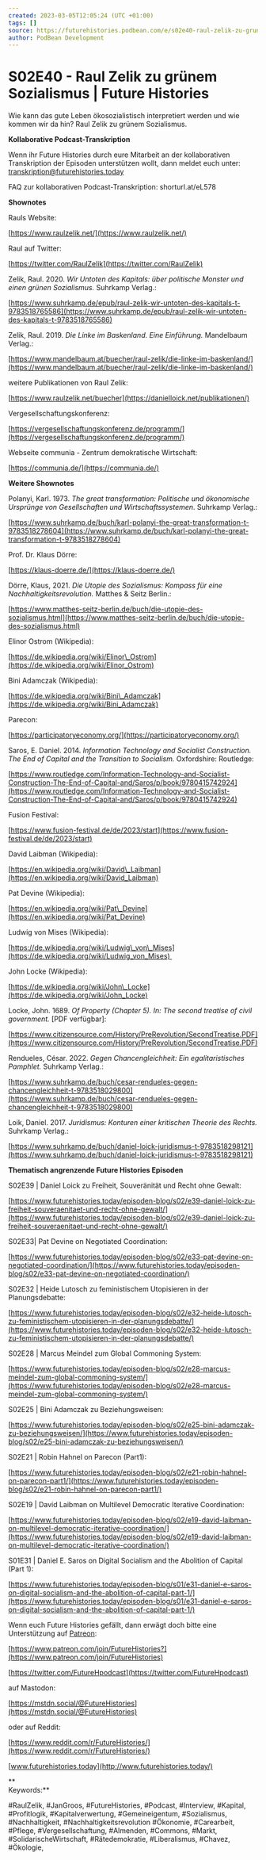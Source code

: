 ```yaml
---
created: 2023-03-05T12:05:24 (UTC +01:00)
tags: []
source: https://futurehistories.podbean.com/e/s02e40-raul-zelik-zu-grunem-sozialismus/
author: PodBean Development
---
```


# S02E40 - Raul Zelik zu grünem Sozialismus | Future Histories

Wie kann das gute Leben ökosozialistisch interpretiert werden und wie kommen wir da hin? Raul Zelik zu grünem Sozialismus.

**Kollaborative Podcast-Transkription**

  
Wenn ihr Future Histories durch eure Mitarbeit an der kollaborativen Transkription der Episoden unterstützen wollt, dann meldet euch unter:  
[transkription@futurehistories.today](mailto:transkription@futurehistories.today)

FAQ zur kollaborativen Podcast-Transkription: shorturl.at/eL578

  
**Shownotes**

Rauls Website:

[https://www.raulzelik.net/](https://www.raulzelik.net/)

  
Raul auf Twitter:

[https://twitter.com/RaulZelik](https://twitter.com/RaulZelik)

  
Zelik, Raul. 2020. _Wir Untoten des Kapitals: über politische Monster und einen grünen Sozialismus._ Suhrkamp Verlag.:

[https://www.suhrkamp.de/epub/raul-zelik-wir-untoten-des-kapitals-t-9783518765586](https://www.suhrkamp.de/epub/raul-zelik-wir-untoten-des-kapitals-t-9783518765586)

  
Zelik, Raul. 2019. _Die Linke im Baskenland. Eine Einführung._ Mandelbaum Verlag.:

[https://www.mandelbaum.at/buecher/raul-zelik/die-linke-im-baskenland/](https://www.mandelbaum.at/buecher/raul-zelik/die-linke-im-baskenland/)

  
weitere Publikationen von Raul Zelik:

[https://www.raulzelik.net/buecher](https://danielloick.net/publikationen/)

  
Vergesellschaftungskonferenz:

[https://vergesellschaftungskonferenz.de/programm/](https://vergesellschaftungskonferenz.de/programm/)

  
Webseite communia - Zentrum demokratische Wirtschaft:

[https://communia.de/](https://communia.de/)

  
**Weitere Shownotes**

Polanyi, Karl. 1973. _The great transformation: Politische und ökonomische Ursprünge von Gesellschaften und Wirtschaftssystemen_. Suhrkamp Verlag.:

[https://www.suhrkamp.de/buch/karl-polanyi-the-great-transformation-t-9783518278604](https://www.suhrkamp.de/buch/karl-polanyi-the-great-transformation-t-9783518278604)

  
Prof. Dr. Klaus Dörre:

[https://klaus-doerre.de/](https://klaus-doerre.de/)

  
Dörre, Klaus, 2021. _Die Utopie des Sozialismus: Kompass für eine Nachhaltigkeitsrevolution._ Matthes & Seitz Berlin.:

[https://www.matthes-seitz-berlin.de/buch/die-utopie-des-sozialismus.html](https://www.matthes-seitz-berlin.de/buch/die-utopie-des-sozialismus.html)

  
Elinor Ostrom (Wikipedia):

[https://de.wikipedia.org/wiki/Elinor\_Ostrom](https://de.wikipedia.org/wiki/Elinor_Ostrom)

  
Bini Adamczak (Wikipedia):

[https://de.wikipedia.org/wiki/Bini\_Adamczak](https://de.wikipedia.org/wiki/Bini_Adamczak)

  
Parecon:

[https://participatoryeconomy.org/](https://participatoryeconomy.org/)

  
Saros, E. Daniel. 2014. _Information Technology and Socialist Construction. The End of Capital and the Transition to Socialism._ Oxfordshire: Routledge:

[https://www.routledge.com/Information-Technology-and-Socialist-Construction-The-End-of-Capital-and/Saros/p/book/9780415742924](https://www.routledge.com/Information-Technology-and-Socialist-Construction-The-End-of-Capital-and/Saros/p/book/9780415742924)

  
Fusion Festival:

[https://www.fusion-festival.de/de/2023/start](https://www.fusion-festival.de/de/2023/start)

  
David Laibman (Wikipedia):

[https://en.wikipedia.org/wiki/David\_Laibman](https://en.wikipedia.org/wiki/David_Laibman)

  
Pat Devine (Wikipedia):

[https://en.wikipedia.org/wiki/Pat\_Devine](https://en.wikipedia.org/wiki/Pat_Devine)

  
Ludwig von Mises (Wikipedia):

[https://de.wikipedia.org/wiki/Ludwig\_von\_Mises](https://de.wikipedia.org/wiki/Ludwig_von_Mises) 

  
John Locke (Wikipedia):

[https://de.wikipedia.org/wiki/John\_Locke](https://de.wikipedia.org/wiki/John_Locke)

  
Locke, John. 1689. _Of Property (Chapter 5). In: The second treatise of civil government._ \[PDF verfügbar\]:

[https://www.citizensource.com/History/PreRevolution/SecondTreatise.PDF](https://www.citizensource.com/History/PreRevolution/SecondTreatise.PDF)

  
Rendueles, César. 2022. _Gegen Chancengleichheit: Ein egalitaristisches Pamphlet._ Suhrkamp Verlag.:

[https://www.suhrkamp.de/buch/cesar-rendueles-gegen-chancengleichheit-t-9783518029800](https://www.suhrkamp.de/buch/cesar-rendueles-gegen-chancengleichheit-t-9783518029800)

  
Loik, Daniel. 2017. _Juridismus: Konturen einer kritischen Theorie des Rechts._ Suhrkamp Verlag.:

[https://www.suhrkamp.de/buch/daniel-loick-juridismus-t-9783518298121](https://www.suhrkamp.de/buch/daniel-loick-juridismus-t-9783518298121)

  
**Thematisch angrenzende Future Histories Episoden**

S02E39 | Daniel Loick zu Freiheit, Souveränität und Recht ohne Gewalt:

[https://www.futurehistories.today/episoden-blog/s02/e39-daniel-loick-zu-freiheit-souveraenitaet-und-recht-ohne-gewalt/](https://www.futurehistories.today/episoden-blog/s02/e39-daniel-loick-zu-freiheit-souveraenitaet-und-recht-ohne-gewalt/)

  
S02E33| Pat Devine on Negotiated Coordination:

[https://www.futurehistories.today/episoden-blog/s02/e33-pat-devine-on-negotiated-coordination/](https://www.futurehistories.today/episoden-blog/s02/e33-pat-devine-on-negotiated-coordination/)

  
S02E32 | Heide Lutosch zu feministischem Utopisieren in der Planungsdebatte:

[https://www.futurehistories.today/episoden-blog/s02/e32-heide-lutosch-zu-feministischem-utopisieren-in-der-planungsdebatte/](https://www.futurehistories.today/episoden-blog/s02/e32-heide-lutosch-zu-feministischem-utopisieren-in-der-planungsdebatte/)

  
S02E28 | Marcus Meindel zum Global Commoning System:

[https://www.futurehistories.today/episoden-blog/s02/e28-marcus-meindel-zum-global-commoning-system/](https://www.futurehistories.today/episoden-blog/s02/e28-marcus-meindel-zum-global-commoning-system/)

  
S02E25 | Bini Adamczak zu Beziehungsweisen:

[https://www.futurehistories.today/episoden-blog/s02/e25-bini-adamczak-zu-beziehungsweisen/](https://www.futurehistories.today/episoden-blog/s02/e25-bini-adamczak-zu-beziehungsweisen/)

  
S02E21 | Robin Hahnel on Parecon (Part1):

[https://www.futurehistories.today/episoden-blog/s02/e21-robin-hahnel-on-parecon-part1/](https://www.futurehistories.today/episoden-blog/s02/e21-robin-hahnel-on-parecon-part1/)

  
S02E19 | David Laibman on Multilevel Democratic Iterative Coordination:

[https://www.futurehistories.today/episoden-blog/s02/e19-david-laibman-on-multilevel-democratic-iterative-coordination/](https://www.futurehistories.today/episoden-blog/s02/e19-david-laibman-on-multilevel-democratic-iterative-coordination/)

  
S01E31 | Daniel E. Saros on Digital Socialism and the Abolition of Capital (Part 1):

[https://www.futurehistories.today/episoden-blog/s01/e31-daniel-e-saros-on-digital-socialism-and-the-abolition-of-capital-part-1/](https://www.futurehistories.today/episoden-blog/s01/e31-daniel-e-saros-on-digital-socialism-and-the-abolition-of-capital-part-1/)

Wenn euch Future Histories gefällt, dann erwägt doch bitte eine Unterstützung auf [Patreon](https://www.patreon.com/join/FutureHistories):

[https://www.patreon.com/join/FutureHistories?](https://www.patreon.com/join/FutureHistories)

[https://twitter.com/FutureHpodcast](https://twitter.com/FutureHpodcast)

  
auf Mastodon:

[https://mstdn.social/@FutureHistories](https://mstdn.social/@FutureHistories)

  
oder auf Reddit:

[https://www.reddit.com/r/FutureHistories/](https://www.reddit.com/r/FutureHistories/)

[www.futurehistories.today](http://www.futurehistories.today/)

**  
Keywords:**

#RaulZelik, #JanGroos, #FutureHistories, #Podcast, #Interview, #Kapital, #Profitlogik, #Kapitalverwertung, #Gemeineigentum, #Sozialismus, #Nachhaltigkeit, #Nachhaltigkeitsrevolution #Ökonomie, #Carearbeit, #Pflege, #Vergesellschaftung, #Almenden, #Commons, #Markt, #SolidarischeWirtschaft, #Rätedemokratie, #Liberalismus, #Chavez, #Ökologie,
